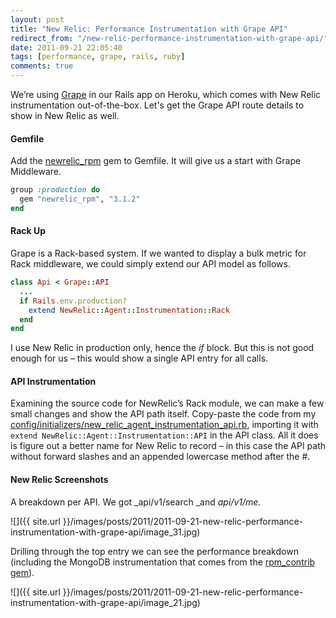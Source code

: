 ```yaml
---
layout: post
title: "New Relic: Performance Instrumentation with Grape API"
redirect_from: "/new-relic-performance-instrumentation-with-grape-api/"
date: 2011-09-21 22:05:40
tags: [performance, grape, rails, ruby]
comments: true
---
```

We’re using [Grape](https://github.com/intridea/grape) in our Rails app on Heroku, which comes with New Relic instrumentation out-of-the-box. Let's get the Grape API route details to show in New Relic as well.

#### Gemfile

Add the [newrelic_rpm](https://github.com/newrelic/rpm) gem to Gemfile. It will give us a start with Grape Middleware.

```ruby
group :production do
  gem "newrelic_rpm", "3.1.2"
end
```
#### Rack Up

Grape is a Rack-based system. If we wanted to display a bulk metric for Rack middleware, we could simply extend our API model as follows.

```ruby
class Api < Grape::API
  ...
  if Rails.env.production?
    extend NewRelic::Agent::Instrumentation::Rack
  end
end
```

I use New Relic in production only, hence the _if_ block. But this is not good enough for us – this would show a single API entry for all calls.

#### API Instrumentation

Examining the source code for NewRelic’s Rack module, we can make a few small changes and show the API path itself. Copy-paste the code from my [config/initializers/new_relic_agent_instrumentation_api.rb](https://gist.github.com/1233422), importing it with `extend NewRelic::Agent::Instrumentation::API` in the API class. All it does is figure out a better name for New Relic to record – in this case the API path without forward slashes and an appended lowercase method after the #.

#### New Relic Screenshots

A breakdown per API. We got _api/v1/search _and _api/v1/me._

![]({{ site.url }}/images/posts/2011/2011-09-21-new-relic-performance-instrumentation-with-grape-api/image_31.jpg)

Drilling through the top entry we can see the performance breakdown (including the MongoDB instrumentation that comes from the [rpm_contrib gem](https://github.com/newrelic/rpm_contrib)).

![]({{ site.url }}/images/posts/2011/2011-09-21-new-relic-performance-instrumentation-with-grape-api/image_21.jpg)
